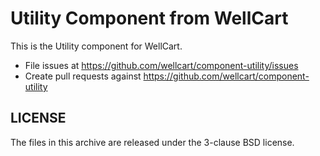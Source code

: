 Utility Component from WellCart
=========================

This is the Utility component for WellCart.

- File issues at https://github.com/wellcart/component-utility/issues
- Create pull requests against https://github.com/wellcart/component-utility

LICENSE
-------

The files in this archive are released under the 3-clause BSD license.

